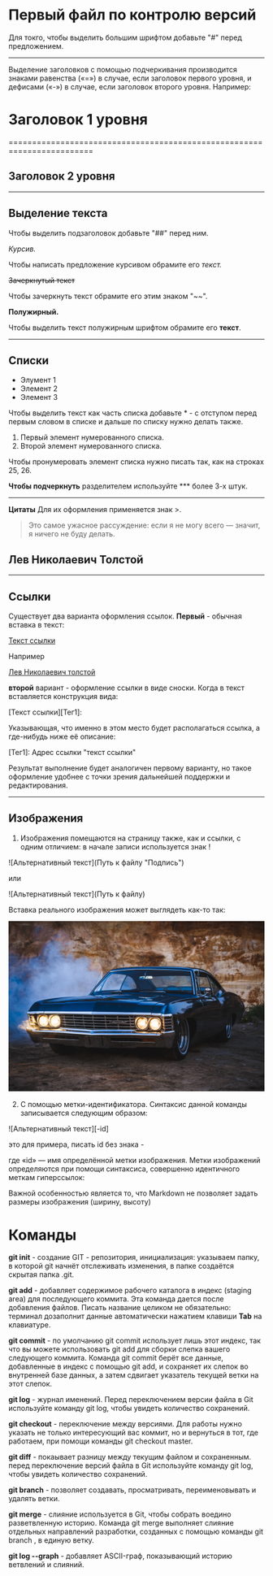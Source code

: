 # Первый файл по контролю версий

Для токго, чтобы выделить большим шрифтом добавьте "#" перед предложением.
******

Выделение заголовков с помощью подчеркивания производится знаками равенства («=») в случае, если заголовок первого уровня, и дефисами («-») в случае, если заголовок второго уровня. Например:
# Заголовок 1 уровня
========================================================================

## Заголовок 2 уровня

----------------------------------------------------


## Выделение текста

Чтобы выделить подзаголовок добавьте "##" перед ним.

*Курсив.*

Чтобы написать предложение курсивом обрамите его *текст.*

~~Зачеркнутый текст~~

Чтобы зачеркнуть текст обрамите его этим знаком "~~". 

**Полужирный.**

Чтобы выделить текст полужирным шрифтом обрамите его **текст**.
****

## Списки

* Элумент 1
* Элемент 2
* Элемент 3

Чтобы выделить текст как часть списка добавьте * - с отступом перед первым словом в списке и дальше по списку нужно делать также.

1. Первый элемент нумерованного списка.
2. Второй элемент нумерованного списка.

Чтобы пронумеровать элемент списка нужно писать так, как на строках 25, 26.

**Чтобы подчеркнуть** разделителем используйте *** более 3-х штук.
**************

**Цитаты** Для их оформления применяется знак >.

>Это самое ужасное рассуждение: если я не могу всего — значит, я ничего не буду делать.

## Лев Николаевич Толстой

*******************

## Ссылки

Существует два варианта оформления ссылок. **Первый** - обычная вставка в текст:

[Текст ссылки](адрес "Описание")

Например

[Лев Николаевич толстой]("https://ru.wikipedia.org/wiki/%D0%A2%D0%BE%D0%BB%D1%81%D1%82%D0%BE%D0%B9,_%D0%9B%D0%B5%D0%B2_%D0%9D%D0%B8%D0%BA%D0%BE%D0%BB%D0%B0%D0%B5%D0%B2%D0%B8%D1%87")

**второй** вариант - оформление ссылки в виде сноски. Когда в текст вставляется конструкция вида:

[Текст ссылки][Тег1]:

Указывающая, что именно в этом место будет располагаться ссылка, а где-нибудь ниже её описание:

[Тег1]: Адрес ссылки "текст ссылки"

Результат выполнение будет аналогичен первому варианту, но такое оформление удобнее с точки зрения дальнейшей поддержки и редактирования.
****

## Изображения

1. Изображения помещаются на страницу также, как и ссылки, с одним отличием: в начале записи используется знак !

![Альтернативный текст](Путь к файлу "Подпись")

или

![Альтернативный текст](Путь к файлу)

Вставка реального изображения может выглядеть как-то так:

![Car](chevrolet-impala-1967-19.jpg "Chevrolet Impala 1967")

2. С помощью метки-идентификатора. Синтаксис данной команды записывается следующим образом:

![Альтернативный текст][-id]   

это для примера, писать id без знака -

где «id» — имя определённой метки изображения. Метки изображений определяются при помощи синтаксиса, совершенно идентичного меткам гиперссылок:

[id]: путь/к/изображению "Необязательная подсказка"

Важной особенностью является то, что Markdown не позволяет задать размеры изображения (ширину, высоту)

# Команды

**git init** - создание GIT - репозитория, инициализация: указываем папку, в которой
git начнёт отслеживать изменения, в папке создаётся скрытая папка .git.

**git add** - добавляет содержимое рабочего каталога 
в индекс (staging area) для последующего коммита. Эта команда дается после добавления файлов. Писать название целиком не обязательно: терминал дозаполнит данные автоматически нажатием клавиши **Tab** на клавиатуре.

**git commit** - по умолчанию git commit использует лишь этот индекс, так что вы можете использовать git add для сборки слепка вашего следующего коммита. Команда git commit берёт все данные, добавленные в индекс с помощью git add, и сохраняет их слепок во внутренней базе данных, а затем сдвигает указатель текущей ветки на этот слепок.

**git log** - журнал именений. Перед переключением версии файла в Git
используйте команду git log, чтобы увидеть количество сохранений.

**git checkout** - переключение между версиями. Для работы нужно указать не только
интересующий вас коммит, но и вернуться в тот, где работаем, при помощи команды git checkout master.

**git diff** - покаывает разницу между текущим файлом и сохраненным. перед переключение версий файла в Git используйте команду git log, чтобы увидеть количество сохранений.

**git branch** - позволяет создавать, просматривать, переименовывать и удалять ветки.

**git merge** - cлияние используется в Git, чтобы собрать воедино разветвленную историю. Команда git merge выполняет слияние отдельных направлений разработки, созданных с помощью команды git branch , в единую ветку.

**git log --graph** - добавляет ASCII-граф, показывающий историю ветвлений и слияний.